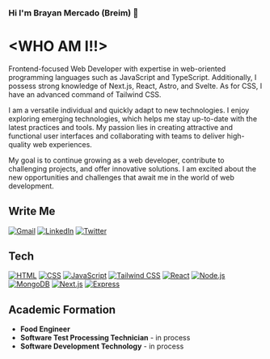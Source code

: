 ### Hi I'm Brayan Mercado (Breim) 👋
# **<WHO AM I!!>**

Frontend-focused Web Developer with expertise in web-oriented programming languages such as JavaScript and TypeScript. Additionally, I possess strong knowledge of Next.js, React, Astro, and Svelte. As for CSS, I have an advanced command of Tailwind CSS.

I am a versatile individual and quickly adapt to new technologies. I enjoy exploring emerging technologies, which helps me stay up-to-date with the latest practices and tools. My passion lies in creating attractive and functional user interfaces and collaborating with teams to deliver high-quality web experiences.

My goal is to continue growing as a web developer, contribute to challenging projects, and offer innovative solutions. I am excited about the new opportunities and challenges that await me in the world of web development.

## **Write Me**

[![Gmail](https://img.shields.io/badge/Gmail-breim.dev@gmail.com-EA4335?style=for-the-badge&logo=gmail&logoColor=white&labelColor=101010)](mailto:brymsx@gmail.com)
[![LinkedIn](https://img.shields.io/badge/LinkedIn-Brayan_Mercado-0077B5?style=for-the-badge&logo=linkedin&logoColor=white&labelColor=101010)](https://www.linkedin.com/in/brayan-mercado-sanmartin/)
[![Twitter](https://img.shields.io/badge/Twitter-@BreimDev-1DA1F2?style=for-the-badge&logo=twitter&logoColor=white&labelColor=101010)](https://twitter.com/BreimDev)


## **Tech**
[![HTML](https://img.shields.io/badge/HTML5-E34F26?style=for-the-badge&logo=html5&logoColor=white&labelColor=101010)]()
[![CSS](https://img.shields.io/badge/CSS-1572B6?style=for-the-badge&logo=css3&logoColor=white&labelColor=101010)]()
[![JavaScript](https://img.shields.io/badge/JavaScript-F7DF1E?style=for-the-badge&logo=javascript&logoColor=white&labelColor=101010)]()
[![Tailwind CSS](https://img.shields.io/badge/TailwindCSS-06B6D4?style=for-the-badge&logo=tailwindcss&logoColor=white&labelColor=101010)]()
[![React](https://img.shields.io/badge/React-61DAFB?style=for-the-badge&logo=react&logoColor=white&labelColor=101010)]()
[![Node.js](https://img.shields.io/badge/Node.js-339933?style=for-the-badge&logo=nodedotjs&logoColor=white&labelColor=101010)]()
[![MongoDB](https://img.shields.io/badge/mongodb-47A248?style=for-the-badge&logo=mongodb&logoColor=white&labelColor=101010)]()
[![Next.js](https://img.shields.io/badge/next.js-000000?style=for-the-badge&logo=nextdotjs&logoColor=white&labelColor=101010)]()
[![Express](https://img.shields.io/badge/express-000000?style=for-the-badge&logo=express&logoColor=white&labelColor=101010)]()

## **Academic Formation**
- **Food Engineer**
- **Software Test Processing Technician** - in process
- **Software Development Technology** - in process
